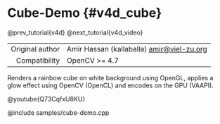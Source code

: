 # Cube-Demo {#v4d_cube}

@prev_tutorial{v4d}
@next_tutorial{v4d_video}

|    |    |
| -: | :- |
| Original author | Amir Hassan (kallaballa) <amir@viel-zu.org> |
| Compatibility | OpenCV >= 4.7 |

Renders a rainbow cube on white background using OpenGL, applies a glow effect using OpenCV (OpenCL) and encodes on the GPU (VAAPI).

@youtube{Q73CqfxU8KU}

@include samples/cube-demo.cpp

